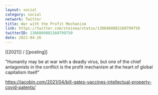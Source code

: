 ```yaml
---
layout: social
category: social
network: Twitter
title: War with the Profit Mechanism
link: https://twitter.com/steinea/status/1386860882160799750
twitterID: 1386860882160799750
date: 2021-04-26
---
```


[[2021]] / [[posting]]

"Humanity may be at war with a deadly virus, but one of the chief antagonists in the conflict is the profit mechanism at the heart of global capitalism itself"

<https://jacobin.com/2021/04/bill-gates-vaccines-intellectual-property-covid-patents/>
